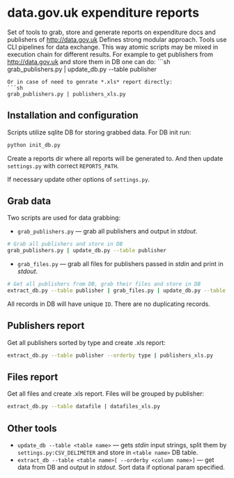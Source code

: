 # data.gov.uk expenditure reports
Set of tools to grab, store and generate reports on expenditure docs and publishers of http://data.gov.uk Defines strong modular approach. Tools use CLI pipelines for data exchange. This way atomic scripts may be mixed in execution chain for different results. For example to get publishers from http://data.gov.uk and store them in DB one can do: ```sh
grab_publishers.py | update_db.py --table publisher
```
Or in case of need to genrate *.xls* report directly:
```sh
grab_publishers.py | publishers_xls.py
```

Installation and configuration
------------------------------
Scripts utilize sqlite DB for storing grabbed data. For DB init run:
```sh
python init_db.py
```

Create a reports dir where all reports will be generated to. And then update ```settings.py``` with correct ```REPORTS_PATH```.

If necessary update other options of ```settings.py```.

Grab data
---------
Two scripts are used for data grabbing:
* ```grab_publishers.py``` — grab all publishers and output in *stdout*.
```sh
# Grab all publishers and store in DB
grab_publishers.py | update_db.py --table publisher
```
* ```grab_files.py``` — grab all files for publishers passed in *stdin* and print in *stdout*.
```sh
# Get all publishers from DB, grab their files and store in DB
extract_db.py --table publisher | grab_files.py | update_db.py --table datafile
```

All records in DB will have unique ```ID```. There are no duplicating records.

Publishers report
-----------------
Get all publishers sorted by type and create .xls report:
```sh
extract_db.py --table publisher --orderby type | publishers_xls.py
```

Files report
------------
Get all files and create .xls report. Files will be grouped by publisher:
```sh
extract_db.py --table datafile | datafiles_xls.py
```

Other tools
-----------
* ```update_db --table <table name>``` — gets *stdin* input strings, split them by ```settings.py:CSV_DELIMETER``` and store in ```<table name>``` DB table.
* ```extract_db --table <table name>[ --orderby <column name>]``` — get data from DB and output in *stdout*. Sort data if optional param specified.
